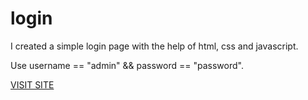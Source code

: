 # login
<p>I created a simple login page with the help of html, css and javascript.</p>
<p>Use username == "admin" && password == "password". </p>
<a href="https://kptaan13.github.io/login/start">VISIT SITE</a>
